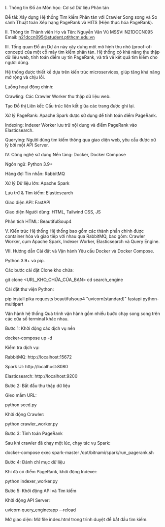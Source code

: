I. Thông tin Đồ án
Môn học: Cơ sở Dữ liệu Phân tán

Đề tài: Xây dựng Hệ thống Tìm kiếm Phân tán với Crawler Song song và So sánh Thuật toán Xếp hạng PageRank và HITS (Hiện thực hóa PageRank).

II. Thông tin Thành viên
Họ và Tên: Nguyễn Văn Vũ
MSSV: N21DCCN095
Email: n21dccn095@student.ptithcm.edu.vn

III. Tổng quan Đồ án
Dự án này xây dựng một mô hình thu nhỏ (proof-of-concept) của một cỗ máy tìm kiếm phân tán. Hệ thống có khả năng thu thập dữ liệu web, tính toán điểm uy tín PageRank, và trả về kết quả tìm kiếm cho người dùng.

Hệ thống được thiết kế dựa trên kiến trúc microservices, giúp tăng khả năng mở rộng và chịu lỗi.

Luồng hoạt động chính:

Crawling: Các Crawler Worker thu thập dữ liệu web.

Tạo Đồ thị Liên kết: Cấu trúc liên kết giữa các trang được ghi lại.

Xử lý PageRank: Apache Spark được sử dụng để tính toán điểm PageRank.

Indexing: Indexer Worker lưu trữ nội dung và điểm PageRank vào Elasticsearch.

Querying: Người dùng tìm kiếm thông qua giao diện web, yêu cầu được xử lý bởi một API Server.

IV. Công nghệ sử dụng
Nền tảng: Docker, Docker Compose

Ngôn ngữ: Python 3.9+

Hàng đợi Tin nhắn: RabbitMQ

Xử lý Dữ liệu lớn: Apache Spark

Lưu trữ & Tìm kiếm: Elasticsearch

Giao diện API: FastAPI

Giao diện Người dùng: HTML, Tailwind CSS, JS

Phân tích HTML: BeautifulSoup4

V. Kiến trúc Hệ thống
Hệ thống bao gồm các thành phần chính được container hóa và giao tiếp với nhau qua RabbitMQ, bao gồm: Crawler Worker, cụm Apache Spark, Indexer Worker, Elasticsearch và Query Engine.



VII. Hướng dẫn Cài đặt và Vận hành
Yêu cầu
Docker và Docker Compose.

Python 3.9+ và pip.

Các bước cài đặt
Clone kho chứa:

git clone <URL_KHO_CHỨA_CỦA_BẠN>
cd search_engine

Cài đặt thư viện Python:

pip install pika requests beautifulsoup4 "uvicorn[standard]" fastapi python-multipart

Vận hành hệ thống
Quá trình vận hành gồm nhiều bước chạy song song trên các cửa sổ terminal khác nhau.

Bước 1: Khởi động các dịch vụ nền

docker-compose up -d

Kiểm tra dịch vụ:

RabbitMQ: http://localhost:15672

Spark UI: http://localhost:8080

Elasticsearch: http://localhost:9200

Bước 2: Bắt đầu thu thập dữ liệu

Gieo mầm URL:

python seed.py

Khởi động Crawler:

python crawler_worker.py

Bước 3: Tính toán PageRank

Sau khi crawler đã chạy một lúc, chạy tác vụ Spark:

docker-compose exec spark-master /opt/bitnami/spark/run_pagerank.sh

Bước 4: Đánh chỉ mục dữ liệu

Khi đã có điểm PageRank, khởi động Indexer:

python indexer_worker.py

Bước 5: Khởi động API và Tìm kiếm

Khởi động API Server:

uvicorn query_engine:app --reload

Mở giao diện: Mở file index.html trong trình duyệt để bắt đầu tìm kiếm.


